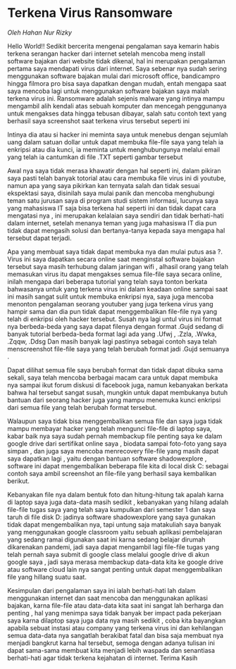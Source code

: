 # Terkena Virus Ransomware

_Oleh Hahan Nur Rizky_

Hello World!! Sedikit bercerita mengenai pengalaman saya kemarin habis terkena serangan hacker dari internet setelah mencoba meng install software bajakan dari website tidak dikenal, hal ini merupakan pengalaman pertama saya mendapati virus dari internet. Saya sebenar nya sudah sering menggunakan software bajakan mulai dari microsoft office, bandicampro hingga filmora pro bisa saya dapatkan dengan mudah, entah mengapa saat saya mencoba lagi untuk menggunakan software bajakan saya malah terkena virus ini.
Ransomware adalah sejenis malware yang intinya mampu mengambil alih kendali atas sebuah komputer dan mencegah penggunanya untuk mengakses data hingga tebusan dibayar, salah satu contoh text yang berhasil saya screenshot saat terkena virus tersebut seperti ini

Intinya dia atau si hacker ini meminta saya untuk menebus dengan sejumlah uang dalam satuan dollar untuk dapat membuka file-file saya yang telah ia enkripsi atau dia kunci, ia meminta untuk menghubungunya melalui email yang telah ia cantumkan di file .TXT seperti gambar tersebut

Awal nya saya tidak merasa khawatir dengan hal seperti ini, dalam pikiran saya pasti telah banyak totorial atau cara membuka file virus ini di youtube, namun apa yang saya pikirkan kan ternyata salah dan tidak sesuai ekspektasi saya, disinilah saya mulai panik dan mencoba menghubungi teman satu jurusan saya di program studi sistem informasi, lucunya saya yang mahasiswa IT saja bisa terkena hal seperti ini dan tidak dapat cara mengatasi nya , ini merupakan kelalaian saya sendiri dan tidak berhati-hati dalam internet, setelah menanya teman yang juga mahasiswa IT dia pun tidak dapat mengasih solusi dan bertanya-tanya kepada saya mengapa hal tersebut dapat terjadi.

Apa yang membuat saya tidak dapat membuka nya dan mulai putus asa ?. Virus ini saya dapatkan secara online saat menginstal software bajakan tersebut saya masih terhubung dalam jaringan wifi , alhasil orang yang telah memasukan virus itu dapat mengakses semua file-file saya secara online, inilah mengapa dari beberapa tutorial yang telah saya tonton berkata bahwasanya untuk yang terkena virus ini dalam keadaan online sampai saat ini masih sangat sulit untuk membuka enkripsi nya, saya juga mencoba menonton pengalaman seorang youtuber yang juga terkena virus yang hampir sama dan dia pun tidak dapat menggembalikan file-file nya yang telah di enkripsi oleh hacker tersebut. Susah nya lagi untul virus ini format nya berbeda-beda yang saya dapat filenya dengan format .Gujd sedang di banyak tutorial berbeda-beda format lagi ada yang .Ufwj , .Zzla, .Wwka, .Zqqw, .Ddsg Dan masih banyak lagi pastinya sebagai contoh saya telah menscreenshot file-file saya yang telah berubah format jadi .Gujd semuanya .

Dapat dilihat semua file saya berubah format dan tidak dapat dibuka sama sekali, saya telah mencoba berbagai macam cara untuk dapat membuka nya sampai ikut forum diskusi di facebook juga, namun kebanyakan berkata bahwa hal tersebut sangat susah, mungkin untuk dapat membukanya butuh bantuan dari seorang hacker juga yang mampu menemuka kunci enkripsi dari semua file yang telah berubah format tersebut.

Walaupun saya tidak bisa menggembalikan semua file dan saya juga tidak mampu membayar hacker yang telah mengunci file-file di laptop saya, kabar baik nya saya sudah pernah membackup file penting saya ke dalam google drive dari sertifikat online saya , biodata sampai foto-foto yang saya simpan , dan juga saya mencoba menrecovery file-file yang masih dapat saya dapatkan lagi , yaitu dengan bantuan software shadowexplore , software ini dapat mengembalikan beberapa file kita di local disk C: sebagai contoh saya ambil screenshot an file-file yang berhasil saya kembalikan berikut.

Kebanyakan file nya dalam bentuk foto dan hitung-hitung tak apalah karna di laptop saya juga data-data masih sedikit , kebanyakan yang hilang adalah file-file tugas saya yang telah saya kumpulkan dari semester 1 dan saya taruh di file disk D: jadinya software shadowexplore yang saya gunakan tidak dapat mengembalikan nya, tapi untung saja matakuliah saya banyak yang menggunakan google classroom yaitu sebuah aplikasi pembelajaran yang sedang ramai digunakan saat ini karna sedang belajar dirumah dikarenakan pandemi, jadi saya dapat mengambil lagi file-file tugas yang telah pernah saya submit di google class melalui google drive di akun google saya , jadi saya merasa membackup data-data kita ke google drive atau software cloud lain nya sangat penting untuk dapat menggembalikan file yang hillang suatu saat.

Kesimpulan dari pengalaman saya ini ialah berhati-hati lah dalam menggunakan internet dan saat mencoba dan menggunakan aplikasi bajakan, karna file-file atau data-data kita saat ini sangat lah berharga dan penting , hal yang menimpa saya tidak banyak ber impact pada pekerjaan saya karna dilaptop saya juga data nya masih sedikit , coba kita bayangkan apabila sebuat instasi atau company yang terkena virus ini dan kehilangan semua data-data nya sangatlah berakibat fatal dan bisa saja membuat nya menjadi bangkrut karna hal tersebut, semoga dengan adanya tulisan ini dapat sama-sama membuat kita menjadi lebih waspada dan senantiasa berhati-hati agar tidak terkena kejahatan di internet. Terima Kasih
